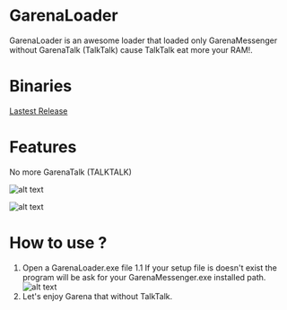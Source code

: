 # GarenaLoader

GarenaLoader is an awesome loader that loaded only GarenaMessenger without GarenaTalk (TalkTalk) cause TalkTalk eat more your RAM!.

# Binaries

[Lastest Release](https://github.com/blackSourcez/GarenaLoader/releases)

# Features

No more GarenaTalk (TALKTALK)

![alt text](https://github.com/blackSourcez/GarenaLoader/blob/master/screenshots/notalktalk.png)

![alt text](https://github.com/blackSourcez/GarenaLoader/blob/master/screenshots/notalktalk_process.png)

# How to use ?

1. Open a GarenaLoader.exe file
1.1 If your setup file is doesn't exist the program will be ask for your GarenaMessenger.exe installed path.
![alt text](https://raw.githubusercontent.com/blackSourcez/GarenaLoader/master/screenshots/choose_garena_path.png)
2. Let's enjoy Garena that without TalkTalk.
